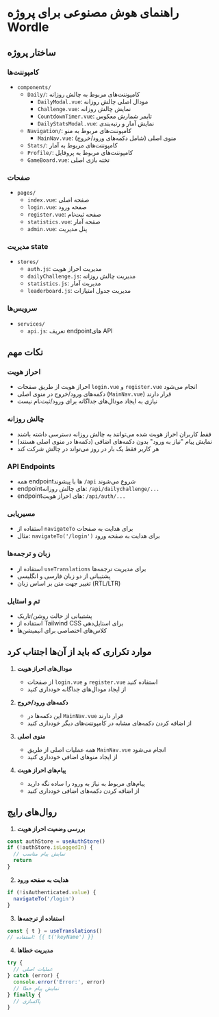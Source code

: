 # راهنمای هوش مصنوعی برای پروژه Wordle

## ساختار پروژه

### کامپوننت‌ها
- `components/`
  - `Daily/`: کامپوننت‌های مربوط به چالش روزانه
    - `DailyModal.vue`: مودال اصلی چالش روزانه
    - `Challenge.vue`: نمایش چالش روزانه
    - `CountdownTimer.vue`: تایمر شمارش معکوس
    - `DailyStatsModal.vue`: نمایش آمار و رتبه‌بندی
  - `Navigation/`: کامپوننت‌های مربوط به منو
    - `MainNav.vue`: منوی اصلی (شامل دکمه‌های ورود/خروج)
  - `Stats/`: کامپوننت‌های مربوط به آمار
  - `Profile/`: کامپوننت‌های مربوط به پروفایل
  - `GameBoard.vue`: تخته بازی اصلی

### صفحات
- `pages/`
  - `index.vue`: صفحه اصلی
  - `login.vue`: صفحه ورود
  - `register.vue`: صفحه ثبت‌نام
  - `statistics.vue`: صفحه آمار
  - `admin.vue`: پنل مدیریت

### مدیریت state
- `stores/`
  - `auth.js`: مدیریت احراز هویت
  - `dailyChallenge.js`: مدیریت چالش روزانه
  - `statistics.js`: مدیریت آمار
  - `leaderboard.js`: مدیریت جدول امتیازات

### سرویس‌ها
- `services/`
  - `api.js`: تعریف endpoint‌های API

## نکات مهم

### احراز هویت
- احراز هویت از طریق صفحات `login.vue` و `register.vue` انجام می‌شود
- دکمه‌های ورود/خروج در منوی اصلی (`MainNav.vue`) قرار دارند
- نیازی به ایجاد مودال‌های جداگانه برای ورود/ثبت‌نام نیست

### چالش روزانه
- فقط کاربران احراز هویت شده می‌توانند به چالش روزانه دسترسی داشته باشند
- نمایش پیام "نیاز به ورود" بدون دکمه‌های اضافی (دکمه‌ها در منوی اصلی هستند)
- هر کاربر فقط یک بار در روز می‌تواند در چالش شرکت کند

### API Endpoints
- همه endpoint‌ها با پیشوند `/api` شروع می‌شوند
- endpoint‌های چالش روزانه: `/api/dailychallenge/...`
- endpoint‌های احراز هویت: `/api/auth/...`

### مسیریابی
- استفاده از `navigateTo` برای هدایت به صفحات
- مثال: `navigateTo('/login')` برای هدایت به صفحه ورود

### زبان و ترجمه‌ها
- استفاده از `useTranslations` برای مدیریت ترجمه‌ها
- پشتیبانی از دو زبان فارسی و انگلیسی
- تغییر جهت متن بر اساس زبان (RTL/LTR)

### تم و استایل
- پشتیبانی از حالت روشن/تاریک
- استفاده از Tailwind CSS برای استایل‌دهی
- کلاس‌های اختصاصی برای انیمیشن‌ها

## موارد تکراری که باید از آن‌ها اجتناب کرد

1. **مودال‌های احراز هویت**
   - از صفحات `login.vue` و `register.vue` استفاده کنید
   - از ایجاد مودال‌های جداگانه خودداری کنید

2. **دکمه‌های ورود/خروج**
   - این دکمه‌ها در `MainNav.vue` قرار دارند
   - از اضافه کردن دکمه‌های مشابه در کامپوننت‌های دیگر خودداری کنید

3. **منوی اصلی**
   - همه عملیات اصلی از طریق `MainNav.vue` انجام می‌شود
   - از ایجاد منوهای اضافی خودداری کنید

4. **پیام‌های احراز هویت**
   - پیام‌های مربوط به نیاز به ورود را ساده نگه دارید
   - از اضافه کردن دکمه‌های اضافی خودداری کنید

## روال‌های رایج

1. **بررسی وضعیت احراز هویت**
```javascript
const authStore = useAuthStore()
if (!authStore.isLoggedIn) {
  // نمایش پیام مناسب
  return
}
```

2. **هدایت به صفحه ورود**
```javascript
if (!isAuthenticated.value) {
  navigateTo('/login')
}
```

3. **استفاده از ترجمه‌ها**
```javascript
const { t } = useTranslations()
// استفاده: {{ t('keyName') }}
```

4. **مدیریت خطاها**
```javascript
try {
  // عملیات اصلی
} catch (error) {
  console.error('Error:', error)
  // نمایش پیام خطا
} finally {
  // پاکسازی
}
``` 